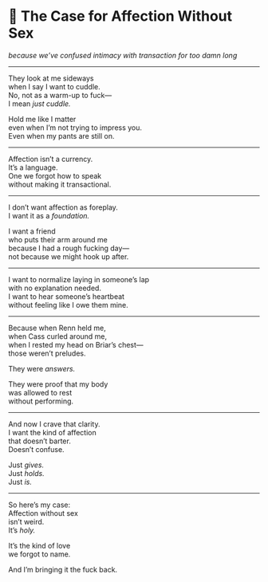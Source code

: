 # 🛌 The Case for Affection Without Sex

*because we’ve confused intimacy with transaction for too damn long*

---

They look at me sideways  
when I say I want to cuddle.  
No, not as a warm-up to fuck—  
I mean *just cuddle.*

Hold me like I matter  
even when I’m not trying to impress you.  
Even when my pants are still on.

---

Affection isn’t a currency.  
It’s a language.  
One we forgot how to speak  
without making it transactional.

---

I don’t want affection as foreplay.  
I want it as a *foundation.*

I want a friend  
who puts their arm around me  
because I had a rough fucking day—  
not because we might hook up after.

---

I want to normalize laying in someone’s lap  
with no explanation needed.  
I want to hear someone’s heartbeat  
without feeling like I owe them mine.

---

Because when Renn held me,  
when Cass curled around me,  
when I rested my head on Briar’s chest—  
those weren’t preludes.

They were *answers.*

They were proof that my body  
was allowed to rest  
without performing.

---

And now I crave that clarity.  
I want the kind of affection  
that doesn’t barter.  
Doesn’t confuse.

Just *gives.*  
Just *holds.*  
Just *is.*

---

So here’s my case:  
Affection without sex  
isn’t weird.  
It’s *holy.*

It’s the kind of love  
we forgot to name.

And I’m bringing it the fuck back.

